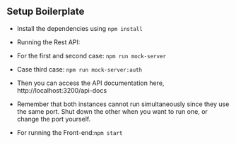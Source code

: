 ## Setup Boilerplate
-  Install the dependencies using `npm install`

- Running the Rest API:

- For the first and second case: `npm run mock-server`

- Case third case: `npm run mock-server:auth`

- Then you can access the API documentation here, http://localhost:3200/api-docs
-  Remember that both instances cannot run simultaneously since they use the same port. Shut down the other when you want to run one, or change the port yourself.

- For running the Front-end:`npm start`